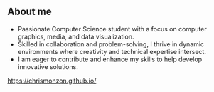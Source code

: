 ## About me

- Passionate Computer Science student with a focus on computer graphics, media, and data visualization.
- Skilled in collaboration and problem-solving, I thrive in dynamic environments where creativity and technical expertise intersect.
- I am eager to contribute and enhance my skills to help develop innovative solutions.

https://chrismonzon.github.io/

<!--
**chrisMonzon/chrisMonzon** is a ✨ _special_ ✨ repository because its `README.md` (this file) appears on your GitHub profile.


Here are some ideas to get you started:

- 🔭 I’m currently working on ...
- 🌱 I’m currently learning ...
- 👯 I’m looking to collaborate on ...
- 🤔 I’m looking for help with ...
- 💬 Ask me about ...
- 📫 How to reach me: ...
- 😄 Pronouns: ...
- ⚡ Fun fact: ...
-->

